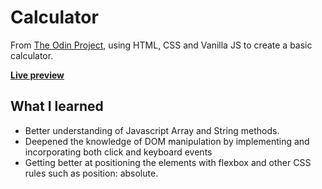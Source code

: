 # Calculator

From [The Odin Project](https://www.theodinproject.com/lessons/foundations-calculator), using HTML, CSS and Vanilla JS to create a basic calculator.

[**Live preview**]() 

## What I learned

* Better understanding of Javascript Array and String methods.
* Deepened the knowledge of DOM manipulation by implementing and incorporating both click and keyboard events
* Getting better at positioning the elements with flexbox and other CSS rules such as position: absolute.